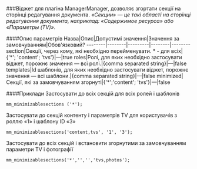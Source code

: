 ###Віджет для плагіна ManagerManager, дозволяє згортати секції на сторінці редагування документа.
*«Секции» — це такі області на сторінці редагування документа, наприклад: «Содержимое ресурса» або «Параметры (TV)».*

####Опис параметрів
Назва|Опис|Допустимі значення|Значення за замовчуванням|Обов'язковий?
--------|--------|---------|--------|--------
section|Секції, через кому, які необхідно перейменувати. \* - для всіх|{'\*'; 'content'; 'tvs'}|—|true
roles|Ролі, для яких необхідно застосувати віджет, порожнє значення — всі ролі.|{comma separated string}|—|false
templates|Id шаблонів, для яких необхідно застосувати віджет, порожнє значення — всі шаблони.|{comma separated string}|—|false
minimized|Секції, які за замовчуванням згорнуті|{'\*';'content'; 'tvs'}|—|false

####Приклади
Застосувати до всіх секцій для всіх ролей і шаблонів

	mm_minimizablesections ('*');

Застосувати до секцій контенту і параметрів TV для користувачів з роллю «1» і шаблону ID «3»

	mm_minimizablesections('content,tvs', '1', '3');
Застосувати до всіх секцій і встановити згорнутими за замовчуванням параметри TV і фотографії

	mm_minimizablesections('*','','','tvs,photos');
